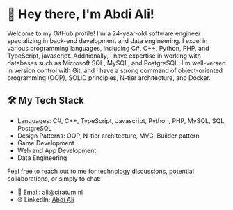 # 👋 Hey there, I'm Abdi Ali!

Welcome to my GitHub profile! I'm a 24-year-old software engineer specializing in back-end development and data engineering. I excel in various programming languages, including C#, C++, Python, PHP, and TypeScript, javascript. Additionally, I have expertise in working with databases such as Microsoft SQL, MySQL, and PostgreSQL. I'm well-versed in version control with Git, and I have a strong command of object-oriented programming (OOP), SOLID principles, N-tier architecture, and Docker.

## 🛠️ My Tech Stack
- Languages: C#, C++, TypeScript, Javascript, Python, PHP, MySQL, SQL, PostgreSQL
- Design Patterns: OOP, N-tier architecture, MVC, Builder pattern
- Game Development
- Web and App Development
- Data Engineering

Feel free to reach out to me for technology discussions, potential collaborations, or simply to chat:

- 📧 Email: [ali@ciratum.nl](mailto:ali@ciratum.nl)
- 🌐 LinkedIn: [Abdi Ali](https://www.linkedin.com/in/abdi-ali-094bb21aa/)


